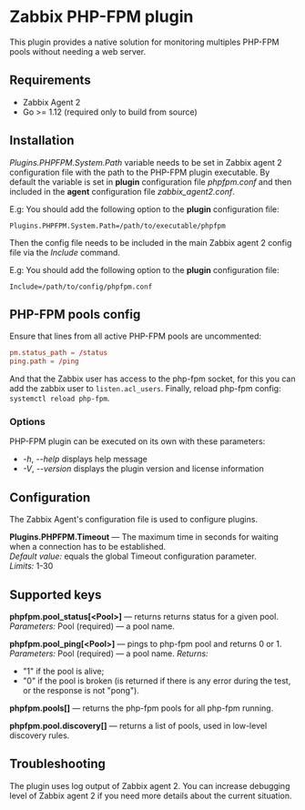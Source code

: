# Zabbix PHP-FPM plugin
This plugin provides a native solution for monitoring multiples PHP-FPM pools without needing a web server.

## Requirements
- Zabbix Agent 2
- Go >= 1.12 (required only to build from source)

## Installation
*Plugins.PHPFPM.System.Path* variable needs to be set in Zabbix agent 2 configuration file with the path to the
PHP-FPM plugin executable. By default the variable is set in **plugin** configuration file *phpfpm.conf* and then
included in the **agent** configuration file *zabbix_agent2.conf*.

E.g:
You should add the following option to the **plugin** configuration file:

    Plugins.PHPFPM.System.Path=/path/to/executable/phpfpm

Then the config file needs to be included in the main Zabbix agent 2 config file via the *Include* command.

E.g:
You should add the following option to the **plugin** configuration file:

    Include=/path/to/config/phpfpm.conf

## PHP-FPM pools config

Ensure that lines from all active PHP-FPM pools are uncommented:

```conf
pm.status_path = /status
ping.path = /ping
```

And that the Zabbix user has access to the php-fpm socket, for this you can add the zabbix user to `listen.acl_users`.
Finally, reload php-fpm config: `systemctl reload php-fpm`.

### Options
PHP-FPM plugin can be executed on its own with these parameters:
* *-h*, *--help* displays help message
* *-V*, *--version* displays the plugin version and license information

## Configuration
The Zabbix Agent's configuration file is used to configure plugins.

**Plugins.PHPFPM.Timeout** — The maximum time in seconds for waiting when a connection has to be established.  
*Default value:* equals the global Timeout configuration parameter.  
*Limits:* 1-30

## Supported keys
**phpfpm.pool_status[\<Pool\>]** — returns returns status for a given pool.
*Parameters:*
Pool (required) — a pool name.

**phpfpm.pool_ping[\<Pool\>]** — pings to php-fpm pool and returns 0 or 1.
*Parameters:*
Pool (required) — a pool name.
*Returns:*
- "1" if the pool is alive;
- "0" if the pool is broken (is returned if there is any error during the test, or the response is not "pong").

**phpfpm.pools[]** — returns the php-fpm pools for all php-fpm running.

**phpfpm.pool.discovery[]** — returns a list of pools, used in low-level discovery rules.

## Troubleshooting
The plugin uses log output of Zabbix agent 2. You can increase debugging level of Zabbix agent 2 if you need more details about the current situation.
